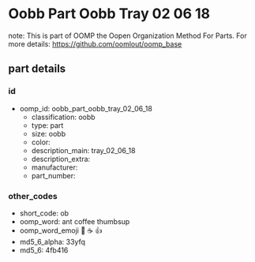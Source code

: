 # Oobb Part Oobb Tray 02 06 18  

note: This is part of OOMP the Oopen Organization Method For Parts. For more details: https://github.com/oomlout/oomp_base

##  part details





### id
* oomp_id: oobb_part_oobb_tray_02_06_18
  * classification: oobb
  * type: part
  * size: oobb
  * color: 
  * description_main: tray_02_06_18
  * description_extra: 
  * manufacturer: 
  * part_number: 

### other_codes
* short_code: ob
* oomp_word: ant coffee thumbsup
* oomp_word_emoji :ant: :coffee: :thumbsup:
* md5_6_alpha: 33yfq
* md5_6: 4fb416
